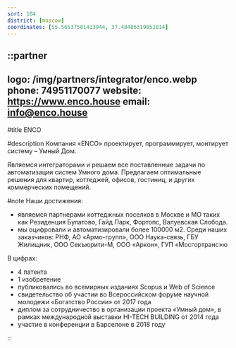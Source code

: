 ```yaml
---
sort: 104
district: [moscow]
coordinates: [55.56537581413944, 37.48486319851014]
---
```


::partner
---
logo: /img/partners/integrator/enco.webp
phone: 74951170077
website: https://www.enco.house
email: info@enco.house
---

#title
ENCO

#description
Компания «ENCO» проектирует, программирует, монтирует систему – Умный Дом.

Являемся интеграторами и решаем все поставленные задачи по автоматизации систем Умного дома. Предлагаем оптимальные решения для квартир, коттеджей, офисов, гостиниц, и других коммерческих помещений.

#note
Наши достижения:
* являемся партнерами коттеджных поселков в Москве и МО таких как Резиденция Булатово, Гайд Парк, Фортопс, Валуевская Слобода.
* мы оцифровали и автоматизировали более 100000 м2.
Среди наших заказчиков: РНФ, АО «Армо-групп», ООО Наука-связь, ГБУ Жилищник, ООО Секъюрити-М, ООО «Аркон», ГУП «Мосгортранс»ю

В цифрах:
* 4 патента
* 1 изобретение
* публиковались во всемирных изданиях Scopus и Web of Science
* свидетельство об участии во Всероссийском форуме научной молодежи «Богатство России» от 2017 года
* диплом за сотрудничество в организации проекта «Умный дом», в рамках международной выставки HI-TECH BUILDING от 2014 года
* участие в конференции в Барселоне в 2018 году

::
